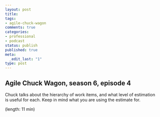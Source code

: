 ```yaml
---
layout: post
title: 
tags:
- agile-chuck-wagon
comments: true
categories:
- professional
- podcast
status: publish
published: true
meta:
  _edit_last: "1"
type: post
---
```


## Agile Chuck Wagon, season 6, episode 4

Chuck talks about the hierarchy of work items, and what level of estimation is useful for each. Keep in mind what you are using the estimate for.

  (length: 11 min)
